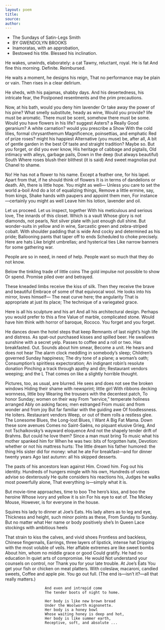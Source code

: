 ```yaml
---
layout: poem
title:
source:
author:
---
```



- The Sundays of Satin-Legs Smith
- BY GWENDOLYN BROOKS
- Inamoratas, with an approbation,
- Bestowed his title. Blessed his inclination.

He wakes, unwinds, elaborately: a cat
Tawny, reluctant, royal. He is fat
And fine this morning. Definite. Reimbursed.

He waits a moment, he designs his reign,
That no performance may be plain or vain.
Then rises in a clear delirium.

He sheds, with his pajamas, shabby days.
And his desertedness, his intricate fear, the
Postponed resentments and the prim precautions.

Now, at his bath, would you deny him lavender
Or take away the power of his pine?
What smelly substitute, heady as wine,
Would you provide? life must be aromatic.
There must be scent, somehow there must be some.
Would you have flowers in his life? suggest
Asters? a Really Good geranium?
A white carnation? would you prescribe a Show
With the cold lilies, formal chrysanthemum
Magnificence, poinsettias, and emphatic
Red of prize roses? might his happiest
Alternative (you muse) be, after all,
A bit of gentle garden in the best
Of taste and straight tradition? Maybe so.
But you forget, or did you ever know,
His heritage of cabbage and pigtails,
Old intimacy with alleys, garbage pails,
Down in the deep (but always beautiful) South
Where roses blush their blithest (it is said)
And sweet magnolias put Chanel to shame.

No! He has not a flower to his name.
Except a feather one, for his lapel.
Apart from that, if he should think of flowers
It is in terms of dandelions or death.
Ah, there is little hope. You might as well—
Unless you care to set the world a-boil
And do a lot of equalizing things,
Remove a little ermine, say, from kings,
Shake hands with paupers and appoint them men,
For instance—certainly you might as well
Leave him his lotion, lavender and oil.

Let us proceed. Let us inspect, together
With his meticulous and serious love,
The innards of this closet. Which is a vault
Whose glory is not diamonds, not pearls,
Not silver plate with just enough dull shine.
But wonder-suits in yellow and in wine,
Sarcastic green and zebra-striped cobalt.
With shoulder padding that is wide
And cocky and determined as his pride;
Ballooning pants that taper off to ends
Scheduled to choke precisely.
                                           Here are hats
Like bright umbrellas; and hysterical ties
Like narrow banners for some gathering war.

People are so in need, in need of help.
People want so much that they do not know.

Below the tinkling trade of little coins
The gold impulse not possible to show
Or spend. Promise piled over and betrayed.

These kneaded limbs receive the kiss of silk.
Then they receive the brave and beautiful
Embrace of some of that equivocal wool.
He looks into his mirror, loves himself—
The neat curve here; the angularity
That is appropriate at just its place;
The technique of a variegated grace.

Here is all his sculpture and his art
And all his architectural design.
Perhaps you would prefer to this a fine
Value of marble, complicated stone.
Would have him think with horror of baroque,
Rococo. You forget and you forget.

He dances down the hotel steps that keep
Remnants of last night’s high life and distress.
As spat-out purchased kisses and spilled beer.
He swallows sunshine with a secret yelp.
Passes to coffee and a roll or two.
Has breakfasted.
                        Out. Sounds about him smear,
Become a unit. He hears and does not hear
The alarm clock meddling in somebody’s sleep;
Children’s governed Sunday happiness;
The dry tone of a plane; a woman’s oath;
Consumption’s spiritless expectoration;
An indignant robin’s resolute donation
Pinching a track through apathy and din;
Restaurant vendors weeping; and the L
That comes on like a slightly horrible thought.

Pictures, too, as usual, are blurred.
He sees and does not see the broken windows
Hiding their shame with newsprint; little girl
With ribbons decking wornness, little boy
Wearing the trousers with the decentest patch,
To honor Sunday; women on their way
From “service,” temperate holiness arranged
Ably on asking faces; men estranged
From music and from wonder and from joy
But far familiar with the guiding awe
Of foodlessness.
                        He loiters.
                                        Restaurant vendors
Weep, or out of them rolls a restless glee.
The Lonesome Blues, the Long-lost Blues, I Want A
Big Fat Mama. Down these sore avenues
Comes no Saint-Saëns, no piquant elusive Grieg,
And not Tschaikovsky’s wayward eloquence
And not the shapely tender drift of Brahms.
But could he love them? Since a man must bring
To music what his mother spanked him for
When he was two: bits of forgotten hate,
Devotion: whether or not his mattress hurts:
The little dream his father humored: the thing
His sister did for money: what he ate
For breakfast—and for dinner twenty years
Ago last autumn: all his skipped desserts.

The pasts of his ancestors lean against
Him. Crowd him. Fog out his identity.
Hundreds of hungers mingle with his own,
Hundreds of voices advise so dexterously
He quite considers his reactions his,
Judges he walks most powerfully alone,
That everything is—simply what it is.

But movie-time approaches, time to boo
The hero’s kiss, and boo the heroine
Whose ivory and yellow it is sin
For his eye to eat of. The Mickey Mouse,
However, is for everyone in the house.

Squires his lady to dinner at Joe’s Eats.
His lady alters as to leg and eye,
Thickness and height, such minor points as these,
From Sunday to Sunday. But no matter what
Her name or body positively she’s
In Queen Lace stockings with ambitious heels

That strain to kiss the calves, and vivid shoes
Frontless and backless, Chinese fingernails,
Earrings, three layers of lipstick, intense hat
Dripping with the most voluble of veils.
Her affable extremes are like sweet bombs
About him, whom no middle grace or good
Could gratify. He had no education
In quiet arts of compromise. He would
Not understand your counsels on control, nor
Thank you for your late trouble.
                                                At Joe’s Eats
You get your fish or chicken on meat platters.
With coleslaw, macaroni, candied sweets,
Coffee and apple pie. You go out full.
(The end is—isn’t it?—all that really matters.)

                      And even and intrepid come
                      The tender boots of night to home.

                      Her body is like new brown bread
                      Under the Woolworth mignonette.
                      Her body is a honey bowl
                      Whose waiting honey is deep and hot,
                      Her body is like summer earth,
                      Receptive, soft, and absolute ...
